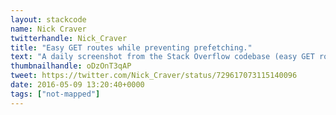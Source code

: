 ```yaml
---
layout: stackcode
name: Nick Craver
twitterhandle: Nick_Craver
title: "Easy GET routes while preventing prefetching."
text: "A daily screenshot from the Stack Overflow codebase (easy GET routes while preventing prefetching). "
thumbnailhandle: oDzOnT3qAP
tweet: https://twitter.com/Nick_Craver/status/729617073115140096
date: 2016-05-09 13:20:40+0000
tags: ["not-mapped"]
---
```

